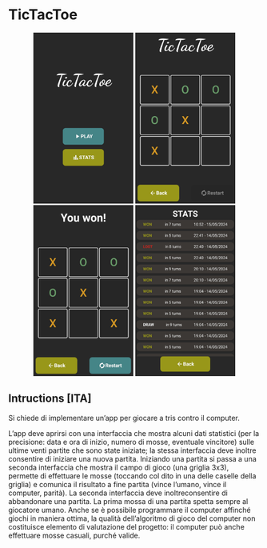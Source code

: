 # TicTacToe

<p align="center">
  <img src="screenshot/homeScreen.jpg" width="200" />
  <img src="screenshot/gameScreen.jpg" width="200" />
  <img src="screenshot/gameScreen2.jpg" width="200" />
  <img src="screenshot/statsScreen.jpg" width="200" />
</p>


## Intructions [ITA]
Si chiede di implementare un’app per giocare a tris contro il computer. 

L’app deve aprirsi con una interfaccia che mostra alcuni dati statistici (per la precisione: data e ora di inizio, numero di mosse, eventuale vincitore) sulle ultime venti partite che sono state iniziate; la stessa interfaccia deve inoltre consentire di iniziare una nuova partita. Iniziando una partita si passa a una seconda interfaccia che mostra il campo di gioco (una griglia 3x3), permette di effettuare le mosse (toccando col dito in una delle caselle della griglia) e comunica il risultato a fine partita (vince l’umano, vince il computer, parità). La seconda interfaccia deve inoltreconsentire di abbandonare una partita. La prima mossa di una partita spetta sempre al giocatore umano. Anche se è possibile programmare il computer affinché giochi in maniera ottima, la qualità dell’algoritmo di gioco del computer non costituisce elemento di valutazione del progetto: il computer può anche effettuare mosse casuali, purché valide.
